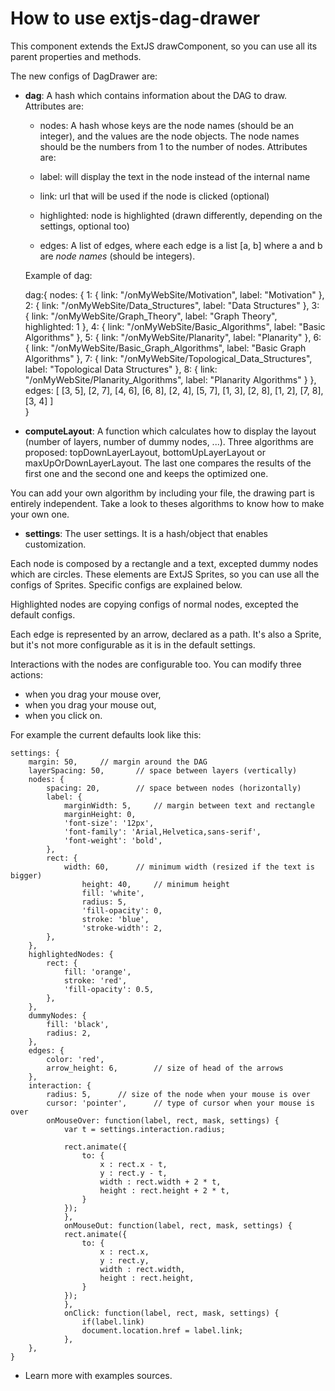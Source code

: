 How to use extjs-dag-drawer
================

This component extends the ExtJS drawComponent, so you can use all its parent properties and methods.


The new configs of DagDrawer are:

- **dag**: 
A hash which contains information about the DAG to draw. Attributes are: 

   - nodes: 
   A hash whose keys are the node names (should be an integer), and the values 
   are the node objects. The node names should be the numbers from 1 to the 
   number of nodes. Attributes are:

	- label: will display the text in the node instead of the internal name
 	- link: url that will be used if the node is clicked (optional)
	- highlighted: node is highlighted (drawn differently, depending on the settings, optional too)

   - edges:
   A list of edges, where each edge is a list [a, b] where a and b are *node
   names* (should be integers). 
  		
   Example of dag:
  	
	dag:{ 	nodes: {
	  		1: { link: "/onMyWebSite/Motivation", label: "Motivation" },
			2: { link: "/onMyWebSite/Data_Structures", label: "Data Structures" },
			3: { link: "/onMyWebSite/Graph_Theory", label: "Graph Theory", highlighted: 1 },
			4: { link: "/onMyWebSite/Basic_Algorithms", label: "Basic Algorithms" },
			5: { link: "/onMyWebSite/Planarity", label: "Planarity" },
			6: { link: "/onMyWebSite/Basic_Graph_Algorithms", label: "Basic Graph Algorithms" },
			7: { link: "/onMyWebSite/Topological_Data_Structures", label: "Topological Data Structures" },
			8: { link: "/onMyWebSite/Planarity_Algorithms", label: "Planarity Algorithms" }
		},
		edges: [ [3, 5], [2, 7], [4, 6], [6, 8], [2, 4], [5, 7], [1, 3], [2, 8], [1, 2], [7, 8], [3, 4] ]	
	}
  		
  		
- **computeLayout**:
A function which calculates how to display the layout (number of layers, number of dummy nodes, ...).
Three algorithms are proposed: topDownLayerLayout, bottomUpLayerLayout or maxUpOrDownLayerLayout.
The last one compares the results of the first one and the second one and keeps the optimized one.
  	
You can add your own algorithm by including your file, the drawing part is entirely independent.
Take a look to theses algorithms to know how to make your own one.
  	
  
- **settings**:
The user settings. It is a hash/object that enables customization.
  	
Each node is composed by a rectangle and a text, excepted dummy nodes which are circles.
These elements are ExtJS Sprites, so you can use all the configs of Sprites.
Specific configs are explained below.

Highlighted nodes are copying configs of normal nodes, excepted the default configs.

Each edge is represented by an arrow, declared as a path.
It's also a Sprite, but it's not more configurable as it is in the default settings. 

Interactions with the nodes are configurable too. You can modify three actions: 
  - when you drag your mouse over,
  - when you drag your mouse out,
  - when you click on.

For example the current defaults look like this:
  	
	settings: {
		margin: 50,		// margin around the DAG  	
		layerSpacing: 50,		// space between layers (vertically)
		nodes: {
			spacing: 20,		// space between nodes (horizontally)
			label: {
				marginWidth: 5,		// margin between text and rectangle 
				marginHeight: 0,
				'font-size': '12px',		
				'font-family': 'Arial,Helvetica,sans-serif',
				'font-weight': 'bold',
			},
			rect: {
				width: 60,		// minimum width (resized if the text is bigger)
			        height: 40,		// minimum height
			        fill: 'white',
			        radius: 5,
			        'fill-opacity': 0,
			        stroke: 'blue',
			        'stroke-width': 2,
			},
		},
		highlightedNodes: {
			rect: {
				fill: 'orange',
				stroke: 'red',
				'fill-opacity': 0.5,
			},
		},
		dummyNodes: {
			fill: 'black',
			radius: 2,
		},
		edges: {
			color: 'red',
			arrow_height: 6,		// size of head of the arrows
		},
		interaction: {
			radius: 5,		// size of the node when your mouse is over
			cursor: 'pointer',		// type of cursor when your mouse is over
			onMouseOver: function(label, rect, mask, settings) {
				var t = settings.interaction.radius;
				
				rect.animate({
					to: {
						x : rect.x - t,
						y : rect.y - t,
						width : rect.width + 2 * t,
						height : rect.height + 2 * t,
					}
				});
		    	},
		    	onMouseOut: function(label, rect, mask, settings) {
				rect.animate({
					to: {
						x : rect.x,
						y : rect.y,
						width : rect.width,
						height : rect.height,
					}
				});
		    	},
		    	onClick: function(label, rect, mask, settings) {
		    		if(label.link)
		    		document.location.href = label.link;
		    	},
		},
	}
  	
  	
 - Learn more with examples sources.
